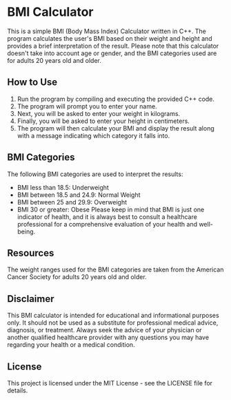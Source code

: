 # BMI Calculator
This is a simple BMI (Body Mass Index) Calculator written in C++. The program calculates the user's BMI based on their weight and height and provides a brief interpretation of the result. Please note that this calculator doesn't take into account age or gender, and the BMI categories used are for adults 20 years old and older.

## How to Use
1. Run the program by compiling and executing the provided C++ code.
2. The program will prompt you to enter your name.
3. Next, you will be asked to enter your weight in kilograms.
4. Finally, you will be asked to enter your height in centimeters.
5. The program will then calculate your BMI and display the result along with a message indicating which category it falls into.

## BMI Categories
The following BMI categories are used to interpret the results:

- BMI less than 18.5: Underweight
- BMI between 18.5 and 24.9: Normal Weight
- BMI between 25 and 29.9: Overweight
- BMI 30 or greater: Obese
Please keep in mind that BMI is just one indicator of health, and it is always best to consult a healthcare professional for a comprehensive evaluation of your health and well-being.

## Resources
The weight ranges used for the BMI categories are taken from the American Cancer Society for adults 20 years old and older.

## Disclaimer
This BMI calculator is intended for educational and informational purposes only. It should not be used as a substitute for professional medical advice, diagnosis, or treatment. Always seek the advice of your physician or another qualified healthcare provider with any questions you may have regarding your health or a medical condition.

## License
This project is licensed under the MIT License - see the LICENSE file for details.

